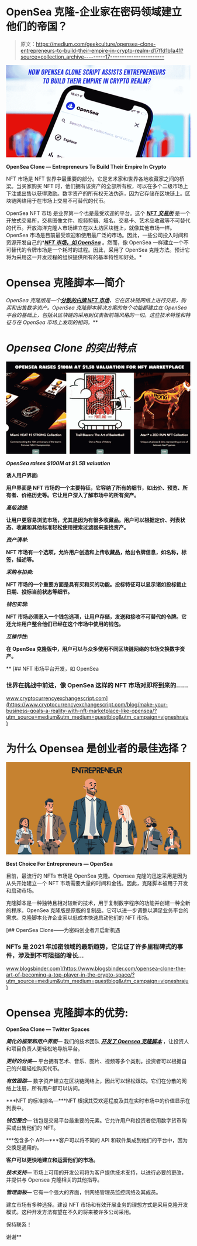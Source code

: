 # OpenSea 克隆-企业家在密码领域建立他们的帝国？

> 原文：<https://medium.com/geekculture/opensea-clone-entrepreneurs-to-build-their-empire-in-crypto-realm-d17ffd1b1a41?source=collection_archive---------17----------------------->

![](img/98e38ca86658b69ed51b480b2ef683aa.png)

**OpenSea Clone — Entrepreneurs To Build Their Empire In Crypto**

NFT 市场是 NFT 世界中最重要的部分。它是艺术家和世界各地收藏家之间的桥梁。当买家购买 NFT 时，他们拥有该资产的全部所有权，可以在多个二级市场上下注或出售以获得激励。数字资产的所有权无法伪造，因为它存储在区块链上。区块链网络用于在市场上交易不可替代的代币。

OpenSea NFT 市场 是业界第一个也是最受欢迎的平台。这个 [***NFT 交易所***](https://www.cryptocurrencyexchangescript.com/nft-exchange-development?utm_source=medium&utm_medium=guestblog&utm_campaign=vigneshraju) 是一个开放式交易所，交易图像文件、视频剪辑、域名、交易卡、艺术品收藏等不可替代的代币。开放海洋克隆人市场建立在以太坊区块链上，就像其他市场一样。OpenSea 市场是目前最受欢迎和使用最广泛的市场。因此，一些公司投入时间和资源开发自己的*[***NFT 市场，如 OpenSea***](https://www.cryptocurrencyexchangescript.com/opensea-like-platform-development?utm_source=medium&utm_medium=guestblog&utm_campaign=vigneshraju) 。然而，像 OpenSea 一样建立一个不可替代的令牌市场是一个耗时的过程。因此，采用了 OpenSea 克隆方法。预计它将为采用这一开发过程的组织提供所有的基本特性和好处。*

# ****Opensea 克隆脚本—简介****

*OpenSea 克隆版是一个*[***分散的白牌 NFT 市场***](https://www.cryptocurrencyexchangescript.com/white-label-nft-marketplace?utm_source=medium&utm_medium=guestblog&utm_campaign=vigneshraju)*，它在区块链网络上进行交易，购买和出售数字资产。OpenSea 克隆脚本解决方案的每个功能都建立在 OpenSea 平台的基础上，包括从区块链的采用到仪表板前端风格的一切。这些技术特性和特征与在 OpenSea 市场上发现的相同。***

# ***Opensea Clone 的突出特点***

***![](img/4263529984f626e80b18ce9d1796b9b7.png)***

*****OpenSea raises $100M at $1.5B valuation*****

******诱人用户界面:******

**用户界面是 NFT 市场的一个主要特征，它容纳了所有的细节，如出价、预览、所有者、价格历史等。它让用户深入了解市场中的所有资产。**

*****高级滤镜:*****

**让用户更容易浏览市场，尤其是因为有很多收藏品。用户可以根据定价、列表状态、收藏和其他标准轻松使用搜索过滤器来查找资产。**

*****资产清单:*****

**NFT 市场有一个选项，允许用户创造和上传收藏品，给出令牌信息，如名称，标签，描述等。**

*****采购与拍卖:*****

**NFT 市场的一个重要方面是具有买和买的功能。投标特征可以显示诸如投标截止日期、投标当前状态等细节。**

*****钱包实现:*****

**NFT 市场必须嵌入一个钱包选项，让用户存储，发送和接收不可替代的令牌。它还允许用户整合他们已经在这个市场中使用的钱包。**

*****互操作性:*****

**在 OpenSea 克隆版中，用户可以与众多使用不同区块链网络的市场交换数字资产。**

**[](https://www.cryptocurrencyexchangescript.com/blog/make-your-business-goals-a-reality-with-nft-marketplace-like-opensea/?utm_source=medium&utm_medium=guestblog&utm_campaign=vigneshraju) [## NFT 市场平台开发，如 OpenSea

### 世界在挑战中前进，像 OpenSea 这样的 NFT 市场对即将到来的……

www.cryptocurrencyexchangescript.com](https://www.cryptocurrencyexchangescript.com/blog/make-your-business-goals-a-reality-with-nft-marketplace-like-opensea/?utm_source=medium&utm_medium=guestblog&utm_campaign=vigneshraju) 

# 为什么 Opensea 是创业者的最佳选择？

![](img/715cd1c7a8e84a371a28b07a13a65004.png)

**Best Choice For Entrepreneurs — OpenSea**

目前，最流行的 NFTs 市场是 OpenSea 克隆。Opensea 克隆的迅速采用是因为从头开始建立一个 NFT 市场需要大量的时间和金钱。因此，克隆脚本被用于开发和启动市场。

克隆脚本是一种独特且相对较新的技术，用于复制数字程序的功能并创建一种全新的程序。OpenSea 克隆版是原版的复制品。它可以进一步调整以满足业务平台的需求。克隆脚本允许企业家以低成本快速启动他们的 NFT 市场。

 [## OpenSea Clone——为密码创业者开启新机遇

### NFTs 是 2021 年加密领域的最新趋势，它见证了许多里程碑式的事件，涉及到不可阻挡的增长…

www.blogsbinder.com](https://www.blogsbinder.com/opensea-clone-the-art-of-becoming-a-top-player-in-the-crypto-space/?utm_source=medium&utm_medium=guestblog&utm_campaign=vigneshraju) 

# Opensea 克隆脚本的优势:

**OpenSea Clone — Twitter Spaces**

***简化的框架和用户界面—*** 我们的技术团队 [***开发了 Opensea 克隆脚本***](https://www.cryptocurrencyexchangescript.com/opensea-like-platform-development?utm_source=medium&utm_medium=guestblog&utm_campaign=vigneshraju) ，让投资人和项目负责人更轻松地导航平台。

***更好的分类—*** 平台拥有艺术、音乐、图片、视频等多个类别。投资者可以根据自己的兴趣轻松购买代币。

***有效跟踪—*** 数字资产建立在区块链网络上，因此可以轻松跟踪。它们在分散的网络上注册，所有用户都可以访问。

***NFT 的标准排名—***NFT 根据其受欢迎程度及其在实时市场中的价值显示在列表中。

***钱包整合—*** 钱包是交易平台最重要的元素。它允许用户和投资者使用数字货币购买或出售他们的 NFT。

***包含多个 API—***客户可以将不同的 API 和软件集成到他们的平台中，因为交换是通用的。

**客户可以更快地建立和运营他们的市场。**

***技术支持—*** 市场上可用的开发公司将为客户提供技术支持，以进行必要的更改，并提供与 Opensea 克隆相关的其他指导。

***管理面板—*** 它有一个强大的界面，供网络管理员监控网络及其成员。

建立市场有多种选择。建设 NFT 市场和有效开展业务的理想方式是采用克隆开发模式。这种开发方法有望在不久的将来被许多公司采用。

保持联系！

谢谢**